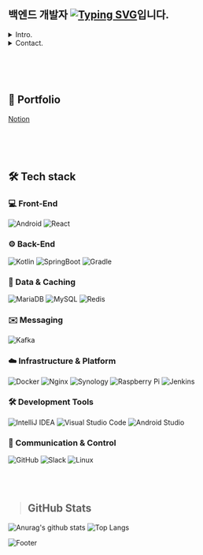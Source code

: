 ## 백엔드 개발자 [![Typing SVG](https://readme-typing-svg.demolab.com?font=Permanent+Marker&size=25&duration=1700&pause=10&center=true&vCenter=true&random=true&width=65&height=25&lines=%EA%B0%95%EB%B3%B4%EA%B7%A0)](https://git.io/typing-svg)입니다.

<details>
  <summary>Intro.</summary>

  - 제 깃허브를 방문해 주셔서 감사합니다.
  - 사이드 프로젝트 하는 것을 좋아합니다.
  - 새로운 것을 습득하고 활용해보기 위해 노력합니다.
</details>
<details>
  <summary>Contact.</summary>
  
  - Phone. 010-4152-9550
  - Mail. bk940204@naver.com
</details>
 
<br/><br/><br/>

## 📜 Portfolio
[Notion](https://purrfect-mile-cdc.notion.site/Bokyun-Kang-fab3882e2b334ad8b6b84f9f43e2d30a?source=copy_link)

<br/>
<br/>
<br/>

## 🛠️ Tech stack
### 💻 Front-End
![Android](https://img.shields.io/badge/Android-3DDC84?style=for-the-badge&logo=android&logoColor=white) ![React](https://img.shields.io/badge/React-61DAFB?style=for-the-badge&logo=react&logoColor=white)

### ⚙️ Back-End
![Kotlin](https://img.shields.io/badge/Kotlin-7F52FF?style=for-the-badge&logo=kotlin&logoColor=white) ![SpringBoot](https://img.shields.io/badge/SpringBoot-6DB33F?style=for-the-badge&logo=springboot&logoColor=white) ![Gradle](https://img.shields.io/badge/Gradle-02303A?style=for-the-badge&logo=gradle&logoColor=white)

### 💾 Data & Caching
![MariaDB](https://img.shields.io/badge/MariaDB-003545?style=for-the-badge&logo=mariadb&logoColor=white) ![MySQL](https://img.shields.io/badge/MySQL-4479A1?style=for-the-badge&logo=mysql&logoColor=white) ![Redis](https://img.shields.io/badge/Redis-DC382D?style=for-the-badge&logo=redis&logoColor=white)

### ✉️ Messaging
![Kafka](https://img.shields.io/badge/Kafka-231F20?style=for-the-badge&logo=apachekafka&logoColor=white)

### ☁️ Infrastructure & Platform
![Docker](https://img.shields.io/badge/Docker-2496ED?style=for-the-badge&logo=docker&logoColor=white) ![Nginx](https://img.shields.io/badge/Nginx-009639?style=for-the-badge&logo=nginx&logoColor=white) ![Synology](https://img.shields.io/badge/Synology-B5B5B5?style=for-the-badge&logo=synology&logoColor=white) ![Raspberry Pi](https://img.shields.io/badge/Raspberry%20Pi-A22846?style=for-the-badge&logo=raspberrypi&logoColor=white) ![Jenkins](https://img.shields.io/badge/Jenkins-D24939?style=for-the-badge&logo=jenkins&logoColor=white)

### 🛠️ Development Tools
![IntelliJ IDEA](https://img.shields.io/badge/IntelliJ%20IDEA-000000?style=for-the-badge&logo=intellijidea&logoColor=white) ![Visual Studio Code](https://img.shields.io/badge/Visual%20Studio%20Code-007ACC?style=for-the-badge&logo=visualstudiocode&logoColor=white) ![Android Studio](https://img.shields.io/badge/Android%20Studio-3DDC84?style=for-the-badge&logo=androidstudio&logoColor=white)

### 💬 Communication & Control
![GitHub](https://img.shields.io/badge/GitHub-181717?style=for-the-badge&logo=github&logoColor=white) ![Slack](https://img.shields.io/badge/Slack-4A154B?style=for-the-badge&logo=slack&logoColor=white) ![Linux](https://img.shields.io/badge/Linux-FCC624?style=for-the-badge&logo=linux&logoColor=black)

<br  />
<br />

> GitHub Stats
> ---
![Anurag's github stats](https://github-readme-stats.vercel.app/api?username=kangbokyun&show_icons=true&theme=tokyonight)
![Top Langs](https://github-readme-stats.vercel.app/api/top-langs/?username=kangbokyun&layout=compact&theme=tokyonight) 

![Footer](https://capsule-render.vercel.app/api?type=waving&color=auto&height=200&section=footer)
